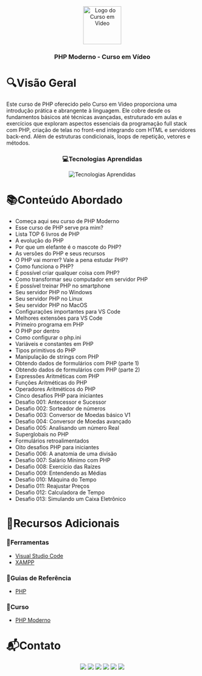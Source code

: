 <div align="center">
  <img height="100px" src="https://iconsverse.vercel.app/icons?i=cev" alt="Logo do Curso em Vídeo" />
  <h3 align="center">PHP Moderno - Curso em Vídeo</h3>
</div>

# 🔍Visão Geral
  Este curso de PHP oferecido pelo Curso em Vídeo proporciona uma introdução prática e abrangente à linguagem. Ele cobre desde os fundamentos básicos até técnicas avançadas, estruturado em aulas e exercícios que exploram aspectos essenciais da programação full stack com PHP, criação de telas no front-end integrando com HTML e servidores back-end. Além de estruturas condicionais, loops de repetição, vetores e métodos.

<div align="center">
  <h3> 💻Tecnologias Aprendidas</h3>
  <img src="https://iconsverse.vercel.app/icons?i=php" alt="Tecnologias Aprendidas">
</div>

# 📚Conteúdo Abordado
  * Começa aqui seu curso de PHP Moderno
  * Esse curso de PHP serve pra mim?
  * Lista TOP 6 livros de PHP
  * A evolução do PHP
  * Por que um elefante é o mascote do PHP?
  * As versões do PHP e seus recursos
  * O PHP vai morrer? Vale a pena estudar PHP?
  * Como funciona o PHP?
  * É possível criar qualquer coisa com PHP?
  * Como transformar seu computador em servidor PHP
  * É possível treinar PHP no smartphone
  * Seu servidor PHP no Windows
  * Seu servidor PHP no Linux
  * Seu servidor PHP no MacOS
  * Configurações importantes para VS Code
  * Melhores extensões para VS Code
  * Primeiro programa em PHP
  * O PHP por dentro
  * Como configurar o php.ini
  * Variáveis e constantes em PHP
  * Tipos primitivos do PHP
  * Manipulação de strings com PHP
  * Obtendo dados de formulários com PHP (parte 1)
  * Obtendo dados de formulários com PHP (parte 2)
  * Expressões Aritméticas com PHP
  * Funções Aritméticas do PHP
  * Operadores Aritméticos do PHP
  * Cinco desafios PHP para iniciantes
  * Desafio 001: Antecessor e Sucessor
  * Desafio 002: Sorteador de números
  * Desafio 003: Conversor de Moedas básico V1
  * Desafio 004: Conversor de Moedas avançado
  * Desafio 005: Analisando um número Real
  * Superglobais no PHP
  * Formulários retroalimentados
  * Oito desafios PHP para iniciantes
  * Desafio 006: A anatomia de uma divisão
  * Desafio 007: Salário Mínimo com PHP
  * Desafio 008: Exercício das Raízes
  * Desafio 009: Entendendo as Médias
  * Desafio 010: Máquina do Tempo
  * Desafio 011: Reajustar Preços
  * Desafio 012: Calculadora de Tempo
  * Desafio 013: Simulando um Caixa Eletrônico

# 🔗Recursos Adicionais
### 🔧Ferramentas
  - <a href="https://code.visualstudio.com/download">Visual Studio Code</a>
  - <a href="https://www.apachefriends.org/pt_br/index.html">XAMPP</a>

### 📖Guias de Referência
  - <a href="https://www.php.net/docs.php">PHP</a>

### 📎Curso
  - <a href="https://www.cursoemvideo.com/curso/curso-de-php-moderno-modulo-01/">PHP Moderno</a>

# 📬Contato
<div align="center"> 
  <a href="https://github.com/Paulo-Alvares"><img src="https://img.shields.io/badge/GitHub-000000?style=for-the-badge&logo=github&logoColor=white"></a>
  <a href = "mailto:pauloalvares66@gmail.com"><img src="https://img.shields.io/badge/Gmail-D14836?style=for-the-badge&logo=gmail&logoColor=white"></a>
  <a href="https://www.linkedin.com/in/paulo-alvares/"><img src="https://img.shields.io/badge/-LinkedIn-%230077B5?style=for-the-badge&logo=linkedin&logoColor=white"></a> 
  <a href="https://www.instagram.com/paulo_10111/"><img src="https://img.shields.io/badge/-Instagram-%23E4405F?style=for-the-badge&logo=instagram&logoColor=white"></a>
  <a href="https://www.facebook.com/paulogabriel.alvares"><img src="https://img.shields.io/badge/Facebook-1877F2?style=for-the-badge&logo=facebook&logoColor=white"></a>
  <a href="https://codepen.io/Poulos-Alvares"><img src="https://img.shields.io/badge/Codepen-000000?style=for-the-badge&logo=codepen&logoColor=white"></a>
</div>
